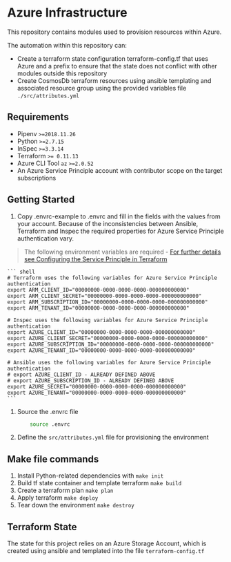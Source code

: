 # Azure Infrastructure

This repository contains modules used to provision resources within Azure.

The automation within this repository can:

- Create a terraform state configuration terraform-config.tf that uses Azure and a prefix to ensure that the state does not conflict with other modules outside this repository
- Create CosmosDb terraform resources using ansible templating and associated resource group using the provided variables file `./src/attributes.yml`

## Requirements

- Pipenv `>=2018.11.26`
- Python `>=2.7.15`
- InSpec `>=3.3.14`
- Terraform `>= 0.11.13`
- Azure CLI Tool `az` `>=2.0.52`
- An Azure Service Principle account with contributor scope on the target subscriptions

## Getting Started

1. Copy .envrc-example to .envrc and fill in the fields with the values from your account.  Because of the inconsistencies between Ansible, Terraform and Inspec the required properties for Azure Service Principle authentication vary.

> The following environment variables are required - [For further details see Configuring the Service Principle in Terraform](https://www.terraform.io/docs/providers/azurerm/auth/service_principal_client_secret.html#configuring-the-service-principal-in-terraform)  

    ``` shell
    # Terraform uses the following variables for Azure Service Principle authentication
    export ARM_CLIENT_ID="00000000-0000-0000-0000-000000000000"
    export ARM_CLIENT_SECRET="00000000-0000-0000-0000-000000000000"
    export ARM_SUBSCRIPTION_ID="00000000-0000-0000-0000-000000000000"
    export ARM_TENANT_ID="00000000-0000-0000-0000-000000000000"

    # Inspec uses the following variables for Azure Service Principle authentication
    export AZURE_CLIENT_ID="00000000-0000-0000-0000-000000000000"
    export AZURE_CLIENT_SECRET="00000000-0000-0000-0000-000000000000"
    export AZURE_SUBSCRIPTION_ID="00000000-0000-0000-0000-000000000000"
    export AZURE_TENANT_ID="00000000-0000-0000-0000-000000000000"

    # Ansible uses the following variables for Azure Service Principle authentication
    # export AZURE_CLIENT_ID - ALREADY DEFINED ABOVE
    # export AZURE_SUBSCRIPTION_ID - ALREADY DEFINED ABOVE
    export AZURE_SECRET="00000000-0000-0000-0000-000000000000"
    export AZURE_TENANT="00000000-0000-0000-0000-000000000000"
    ```


1. Source the .envrc file

    ```bash
        source .envrc
    ```

1. Define the `src/attributes.yml` file for provisioning the environment

## Make file commands

1. Install Python-related dependencies with `make init`
1. Build tf state container and template terraform `make build`
1. Create a terraform plan `make plan`
1. Apply terraform `make deploy`
1. Tear down the environment `make destroy`

## Terraform State

The state for this project relies on an Azure Storage Account, which is created using ansible and templated into the file `terraform-config.tf`
